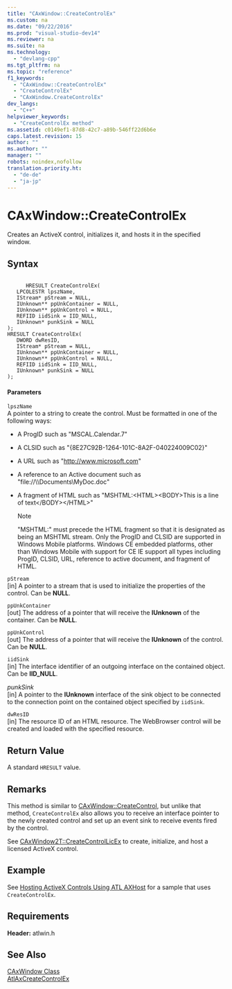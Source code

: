 ```yaml
---
title: "CAxWindow::CreateControlEx"
ms.custom: na
ms.date: "09/22/2016"
ms.prod: "visual-studio-dev14"
ms.reviewer: na
ms.suite: na
ms.technology: 
  - "devlang-cpp"
ms.tgt_pltfrm: na
ms.topic: "reference"
f1_keywords: 
  - "CAxWindow::CreateControlEx"
  - "CreateControlEx"
  - "CAxWindow.CreateControlEx"
dev_langs: 
  - "C++"
helpviewer_keywords: 
  - "CreateControlEx method"
ms.assetid: c0149ef1-87d8-42c7-a89b-546ff22d6b6e
caps.latest.revision: 15
author: ""
ms.author: ""
manager: ""
robots: noindex,nofollow
translation.priority.ht: 
  - "de-de"
  - "ja-jp"
---
```

# CAxWindow::CreateControlEx
Creates an ActiveX control, initializes it, and hosts it in the specified window.  
  
## Syntax  
  
```  
  
      HRESULT CreateControlEx(  
   LPCOLESTR lpszName,  
   IStream* pStream = NULL,  
   IUnknown** ppUnkContainer = NULL,  
   IUnknown** ppUnkControl = NULL,  
   REFIID iidSink = IID_NULL,  
   IUnknown* punkSink = NULL   
);  
HRESULT CreateControlEx(  
   DWORD dwResID,  
   IStream* pStream = NULL,  
   IUnknown** ppUnkContainer = NULL,  
   IUnknown** ppUnkControl = NULL,  
   REFIID iidSink = IID_NULL,  
   IUnknown* punkSink = NULL   
);  
```  
  
#### Parameters  
 `lpszName`  
 A pointer to a string to create the control. Must be formatted in one of the following ways:  
  
-   A ProgID such as "MSCAL.Calendar.7"  
  
-   A CLSID such as "{8E27C92B-1264-101C-8A2F-040224009C02}"  
  
-   A URL such as "http://www.microsoft.com"  
  
-   A reference to an Active document such as "file://\\\Documents\MyDoc.doc"  
  
-   A fragment of HTML such as "MSHTML:<HTML\><BODY\>This is a line of text</BODY\></HTML\>"  
  
    > [!NOTE]
    >  "MSHTML:" must precede the HTML fragment so that it is designated as being an MSHTML stream. Only the ProgID and CLSID are supported in Windows Mobile platforms. Windows CE embedded platforms, other than Windows Mobile with support for CE IE support all types including ProgID, CLSID, URL, reference to active document, and fragment of HTML.  
  
 `pStream`  
 [in] A pointer to a stream that is used to initialize the properties of the control. Can be **NULL**.  
  
 `ppUnkContainer`  
 [out] The address of a pointer that will receive the **IUnknown** of the container. Can be **NULL**.  
  
 `ppUnkControl`  
 [out] The address of a pointer that will receive the **IUnknown** of the control. Can be **NULL**.  
  
 `iidSink`  
 [in] The interface identifier of an outgoing interface on the contained object. Can be **IID_NULL**.  
  
 *punkSink*  
 [in] A pointer to the **IUnknown** interface of the sink object to be connected to the connection point on the contained object specified by `iidSink`.  
  
 `dwResID`  
 [in] The resource ID of an HTML resource. The WebBrowser control will be created and loaded with the specified resource.  
  
## Return Value  
 A standard `HRESULT` value.  
  
## Remarks  
 This method is similar to [CAxWindow::CreateControl](../vs140/caxwindow--createcontrol.md), but unlike that method, `CreateControlEx` also allows you to receive an interface pointer to the newly created control and set up an event sink to receive events fired by the control.  
  
 See [CAxWindow2T::CreateControlLicEx](../vs140/caxwindow2t--createcontrollicex.md) to create, initialize, and host a licensed ActiveX control.  
  
## Example  
 See [Hosting ActiveX Controls Using ATL AXHost](../vs140/hosting-activex-controls-using-atl-axhost.md) for a sample that uses `CreateControlEx`.  
  
## Requirements  
 **Header:** atlwin.h  
  
## See Also  
 [CAxWindow Class](../vs140/caxwindow-class.md)   
 [AtlAxCreateControlEx](../vs140/atlaxcreatecontrolex.md)